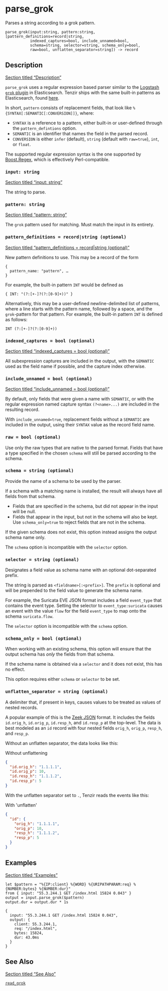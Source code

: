 # parse_grok

Parses a string according to a grok pattern.

```tql
parse_grok(input:string, pattern:string, [pattern_definitions=record|string,
           indexed_captures=bool, include_unnamed=bool,
           schema=string, selector=string, schema_only=bool,
           raw=bool, unflatten_separator=string]) -> record
```

## Description

[Section titled “Description”](#description)

`parse_grok` uses a regular expression based parser similar to the [Logstash `grok` plugin](https://www.elastic.co/guide/en/logstash/current/plugins-filters-grok.html) in Elasticsearch. Tenzir ships with the same built-in patterns as Elasticsearch, found [here](https://github.com/logstash-plugins/logstash-patterns-core/tree/main/patterns/ecs-v1).

In short, `pattern` consists of replacement fields, that look like `%{SYNTAX[:SEMANTIC[:CONVERSION]]}`, where:

* `SYNTAX` is a reference to a pattern, either built-in or user-defined through the `pattern_defintions` option.
* `SEMANTIC` is an identifier that names the field in the parsed record.
* `CONVERSION` is either `infer` (default), `string` (default with `raw=true`), `int`, or `float`.

The supported regular expression syntax is the one supported by [Boost.Regex](https://www.boost.org/doc/libs/1_81_0/libs/regex/doc/html/boost_regex/syntax/perl_syntax.html), which is effectively Perl-compatible.

### `input: string`

[Section titled “input: string”](#input-string)

The string to parse.

### `pattern: string`

[Section titled “pattern: string”](#pattern-string)

The `grok` pattern used for matching. Must match the input in its entirety.

### `pattern_definitions = record|string (optional)`

[Section titled “pattern\_definitions = record|string (optional)”](#pattern_definitions--recordstring-optional)

New pattern definitions to use. This may be a record of the form

```tql
{
  pattern_name: "pattern", …
}
```

For example, the built-in pattern `INT` would be defined as

```tql
{ INT: "(?:[+-]?(?:[0-9]+))" }
```

Alternatively, this may be a user-defined newline-delimited list of patterns, where a line starts with the pattern name, followed by a space, and the `grok`-pattern for that pattern. For example, the built-in pattern `INT` is defined as follows:

```plaintext
INT (?:[+-]?(?:[0-9]+))
```

### `indexed_captures = bool (optional)`

[Section titled “indexed\_captures = bool (optional)”](#indexed_captures--bool-optional)

All subexpression captures are included in the output, with the `SEMANTIC` used as the field name if possible, and the capture index otherwise.

### `include_unnamed = bool (optional)`

[Section titled “include\_unnamed = bool (optional)”](#include_unnamed--bool-optional)

By default, only fields that were given a name with `SEMANTIC`, or with the regular expression named capture syntax `(?<name>...)` are included in the resulting record.

With `include_unnamed=true`, replacement fields without a `SEMANTIC` are included in the output, using their `SYNTAX` value as the record field name.

### `raw = bool (optional)`

Use only the raw types that are native to the parsed format. Fields that have a type specified in the chosen `schema` will still be parsed according to the schema.

### `schema = string (optional)`

Provide the name of a schema to be used by the parser.

If a schema with a matching name is installed, the result will always have all fields from that schema.

* Fields that are specified in the schema, but did not appear in the input will be null.
* Fields that appear in the input, but not in the schema will also be kept. Use `schema_only=true` to reject fields that are not in the schema.

If the given schema does not exist, this option instead assigns the output schema name only.

The `schema` option is incompatible with the `selector` option.

### `selector = string (optional)`

Designates a field value as schema name with an optional dot-separated prefix.

The string is parsed as `<fieldname>[:<prefix>]`. The `prefix` is optional and will be prepended to the field value to generate the schema name.

For example, the Suricata EVE JSON format includes a field `event_type` that contains the event type. Setting the selector to `event_type:suricata` causes an event with the value `flow` for the field `event_type` to map onto the schema `suricata.flow`.

The `selector` option is incompatible with the `schema` option.

### `schema_only = bool (optional)`

When working with an existing schema, this option will ensure that the output schema has *only* the fields from that schema.

If the schema name is obtained via a `selector` and it does not exist, this has no effect.

This option requires either `schema` or `selector` to be set.

### `unflatten_separator = string (optional)`

A delimiter that, if present in keys, causes values to be treated as values of nested records.

A popular example of this is the [Zeek JSON](/reference/operators/read_zeek_json) format. It includes the fields `id.orig_h`, `id.orig_p`, `id.resp_h`, and `id.resp_p` at the top-level. The data is best modeled as an `id` record with four nested fields `orig_h`, `orig_p`, `resp_h`, and `resp_p`.

Without an unflatten separator, the data looks like this:

Without unflattening

```json
{
  "id.orig_h": "1.1.1.1",
  "id.orig_p": 10,
  "id.resp_h": "1.1.1.2",
  "id.resp_p": 5
}
```

With the unflatten separator set to `.`, Tenzir reads the events like this:

With 'unflatten'

```json
{
  "id": {
    "orig_h": "1.1.1.1",
    "orig_p": 10,
    "resp_h": "1.1.1.2",
    "resp_p": 5
  }
}
```

## Examples

[Section titled “Examples”](#examples)

```tql
let $pattern = "%{IP:client} %{WORD} %{URIPATHPARAM:req} %{NUMBER:bytes} %{NUMBER:dur}"
from { input: "55.3.244.1 GET /index.html 15824 0.043" }
output = input.parse_grok($pattern)
output.dur = output.dur * 1s
```

```tql
{
  input: "55.3.244.1 GET /index.html 15824 0.043",
  output: {
    client: 55.3.244.1,
    req: "/index.html",
    bytes: 15824,
    dur: 43.0ms
  }
}
```

## See Also

[Section titled “See Also”](#see-also)

[`read_grok`](/reference/operators/read_grok)